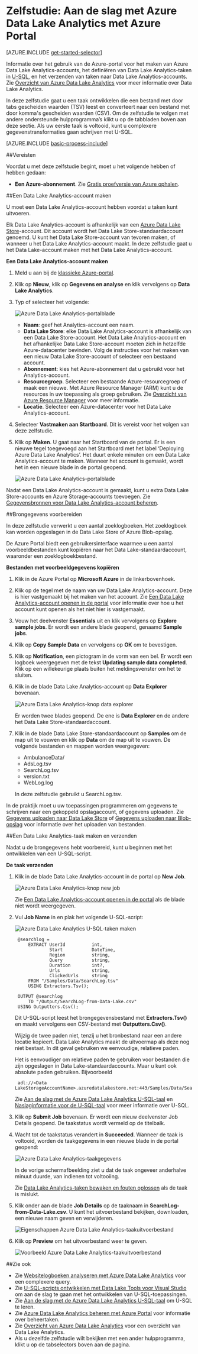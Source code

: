 <properties 
   pageTitle="Aan de slag met Azure Data Lake Analytics met Azure Portal | Azure" 
   description="Informatie over het gebruik van de Azure-portal voor het maken van een Data Lake Analytics-account, het maken van een Data Lake Analytics-taak met U-SQL, en het verzenden van de taak. " 
   services="data-lake-analytics" 
   documentationCenter="" 
   authors="edmacauley" 
   manager="paulettm" 
   editor="cgronlun"/>
 
<tags
   ms.service="data-lake-analytics"
   ms.devlang="na"
   ms.topic="hero-article"
   ms.tgt_pltfrm="na"
   ms.workload="big-data" 
   ms.date="04/26/2016"
   ms.author="edmaca"/>

# Zelfstudie: Aan de slag met Azure Data Lake Analytics met Azure Portal

[AZURE.INCLUDE [get-started-selector](../../includes/data-lake-analytics-selector-get-started.md)]

Informatie over het gebruik van de Azure-portal voor het maken van Azure Data Lake Analytics-accounts, het definiëren van Data Lake Analytics-taken in [U-SQL](data-lake-analytics-u-sql-get-started.md), en het verzenden van taken naar Data Lake Analytics-accounts. Zie [Overzicht van Azure Data Lake Analytics](data-lake-analytics-overview.md) voor meer informatie over Data Lake Analytics.

In deze zelfstudie gaat u een taak ontwikkelen die een bestand met door tabs gescheiden waarden (TSV) leest en converteert naar een bestand met door komma's gescheiden waarden (CSV). Om de zelfstudie te volgen met andere ondersteunde hulpprogramma’s klikt u op de tabbladen boven aan deze sectie. Als uw eerste taak is voltooid, kunt u complexere gegevenstransformaties gaan schrijven met U-SQL.

[AZURE.INCLUDE [basic-process-include](../../includes/data-lake-analytics-basic-process.md)]

##Vereisten

Voordat u met deze zelfstudie begint, moet u het volgende hebben of hebben gedaan:

- **Een Azure-abonnement**. Zie [Gratis proefversie van Azure ophalen](https://azure.microsoft.com/pricing/free-trial/).

##Een Data Lake Analytics-account maken

U moet een Data Lake Analytics-account hebben voordat u taken kunt uitvoeren.

Elk Data Lake Analytics-account is afhankelijk van een [Azure Data Lake Store]()-account.  Dit account wordt het Data Lake Store-standaardaccount genoemd.  U kunt het Data Lake Store-account van tevoren maken, of wanneer u het Data Lake Analytics-account maakt. In deze zelfstudie gaat u het Data Lake-account maken met het Data Lake Analytics-account.

**Een Data Lake Analytics-account maken**

1. Meld u aan bij de [klassieke Azure-portal](https://portal.azure.com).
2. Klik op **Nieuw**, klik op **Gegevens en analyse** en klik vervolgens op **Data Lake Analytics**.
6. Typ of selecteer het volgende:

    ![Azure Data Lake Analytics-portalblade](./media/data-lake-analytics-get-started-portal/data-lake-analytics-portal-create-adla.png)

    - **Naam**: geef het Analytics-account een naam.
    - **Data Lake Store**: elke Data Lake Analytics-account is afhankelijk van een Data Lake Store-account. Het Data Lake Analytics-account en het afhankelijke Data Lake Store-account moeten zich in hetzelfde Azure-datacenter bevinden. Volg de instructies voor het maken van een nieuw Data Lake Store-account of selecteer een bestaand account.
    - **Abonnement**: kies het Azure-abonnement dat u gebruikt voor het Analytics-account.
    - **Resourcegroep**. Selecteer een bestaande Azure-resourcegroep of maak een nieuwe. Met Azure Resource Manager (ARM) kunt u de resources in uw toepassing als groep gebruiken. Zie [Overzicht van Azure Resource Manager](resource-group-overview.md) voor meer informatie. 
    - **Locatie**. Selecteer een Azure-datacenter voor het Data Lake Analytics-account. 
7. Selecteer **Vastmaken aan Startboard**. Dit is vereist voor het volgen van deze zelfstudie.
8. Klik op **Maken**. U gaat naar het Startboard van de portal. Er is een nieuwe tegel toegevoegd aan het Startboard met het label ‘Deploying Azure Data Lake Analytics’. Het duurt enkele minuten om een Data Lake Analytics-account te maken. Wanneer het account is gemaakt, wordt het in een nieuwe blade in de portal geopend.

    ![Azure Data Lake Analytics-portalblade](./media/data-lake-analytics-get-started-portal/data-lake-analytics-portal-blade.png)


Nadat een Data Lake Analytics-account is gemaakt, kunt u extra Data Lake Store-accounts en Azure Storage-accounts toevoegen. Zie [Gegevensbronnen voor Data Lake Analytics-account beheren](data-lake-analytics-manage-use-portal.md#manage-account-data-sources).

##Brongegevens voorbereiden

In deze zelfstudie verwerkt u een aantal zoeklogboeken.  Het zoeklogboek kan worden opgeslagen in de Data Lake Store of Azure Blob-opslag. 

De Azure Portal biedt een gebruikersinterface waarmee u een aantal voorbeeldbestanden kunt kopiëren naar het Data Lake-standaardaccount, waaronder een zoeklogboekbestand.

**Bestanden met voorbeeldgegevens kopiëren**

1. Klik in de Azure Portal op **Microsoft Azure** in de linkerbovenhoek.
2. Klik op de tegel met de naam van uw Data Lake Analytics-account.  Deze is hier vastgemaakt bij het maken van het account.
Zie [Een Data Lake Analytics-account openen in de portal](data-lake-analytics-manage-use-portal.md#access-adla-account) voor informatie over hoe u het account kunt openen als het niet hier is vastgemaakt.
3. Vouw het deelvenster **Essentials** uit en klik vervolgens op **Explore sample jobs**. Er wordt een andere blade geopend, genaamd **Sample jobs**.
4. Klik op **Copy Sample Data** en vervolgens op **OK** om te bevestigen.
5. Klik op **Notification**, een pictogram in de vorm van een bel. Er wordt een logboek weergegeven met de tekst **Updating sample data completed**. Klik op een willekeurige plaats buiten het meldingsvenster om het te sluiten.
7. Klik in de blade Data Lake Analytics-account op **Data Explorer** bovenaan. 

    ![Azure Data Lake Analytics-knop data explorer](./media/data-lake-analytics-get-started-portal/data-lake-analytics-data-explorer-button.png)

    Er worden twee blades geopend. De ene is **Data Explorer** en de andere het Data Lake Store-standaardaccount.
8. Klik in de blade Data Lake Store-standaardaccount op **Samples** om de map uit te vouwen en klik op **Data** om de map uit te vouwen. De volgende bestanden en mappen worden weergegeven:

    - AmbulanceData/
    - AdsLog.tsv
    - SearchLog.tsv
    - version.txt
    - WebLog.log
    
    In deze zelfstudie gebruikt u SearchLog.tsv.

In de praktijk moet u uw toepassingen programmeren om gegevens te schrijven naar een gekoppeld opslagaccount, of gegevens uploaden. Zie [Gegevens uploaden naar Data Lake Store](data-lake-analytics-manage-use-portal.md#upload-data-to-adls) of [Gegevens uploaden naar Blob-opslag](data-lake-analytics-manage-use-portal.md#upload-data-to-wasb) voor informatie over het uploaden van bestanden.

##Een Data Lake Analytics-taak maken en verzenden

Nadat u de brongegevens hebt voorbereid, kunt u beginnen met het ontwikkelen van een U-SQL-script.  

**De taak verzenden**

1. Klik in de blade Data Lake Analytics-account in de portal op **New Job**. 

    ![Azure Data Lake Analytics-knop new job](./media/data-lake-analytics-get-started-portal/data-lake-analytics-new-job-button.png)

    Zie [Een Data Lake Analytics-account openen in de portal](data-lake-analytics-manage-use-portal.md#access-adla-account) als de blade niet wordt weergegeven.
4. Vul **Job Name** in en plak het volgende U-SQL-script:

    ![Azure Data Lake Analytics U-SQL-taken maken](./media/data-lake-analytics-get-started-portal/data-lake-analytics-new-job.png)

        @searchlog =
            EXTRACT UserId          int,
                    Start           DateTime,
                    Region          string,
                    Query           string,
                    Duration        int?,
                    Urls            string,
                    ClickedUrls     string
            FROM "/Samples/Data/SearchLog.tsv"
            USING Extractors.Tsv();
        
        OUTPUT @searchlog   
            TO "/Output/SearchLog-from-Data-Lake.csv"
        USING Outputters.Csv();

    Dit U-SQL-script leest het brongegevensbestand met **Extractors.Tsv()** en maakt vervolgens een CSV-bestand met **Outputters.Csv()**. 
    
    Wijzig de twee paden niet, tenzij u het bronbestand naar een andere locatie kopieert.  Data Lake Analytics maakt de uitvoermap als deze nog niet bestaat.  In dit geval gebruiken we eenvoudige, relatieve paden.  
    
    Het is eenvoudiger om relatieve paden te  gebruiken voor bestanden die zijn opgeslagen in Data Lake-standaardaccounts. Maar u kunt ook absolute paden gebruiken.  Bijvoorbeeld 
    
        adl://<Data LakeStorageAccountName>.azuredatalakestore.net:443/Samples/Data/SearchLog.tsv
      

    Zie [Aan de slag met de Azure Data Lake Analytics U-SQL-taal](data-lake-analytics-u-sql-get-started.md) en [Naslaginformatie voor de U-SQL-taal](http://go.microsoft.com/fwlink/?LinkId=691348) voor meer informatie over U-SQL.
     
5. Klik op **Submit Job** bovenaan. Er wordt een nieuw deelvenster Job Details geopend. De taakstatus wordt vermeld op de titelbalk.   
6. Wacht tot de taakstatus verandert in **Succeeded**. Wanneer de taak is voltooid, worden de taakgegevens in een nieuwe blade in de portal geopend:

    ![Azure Data Lake Analytics-taakgegevens](./media/data-lake-analytics-get-started-portal/data-lake-analytics-job-completed.png)

    In de vorige schermafbeelding ziet u dat de taak ongeveer anderhalve minuut duurde, van indienen tot voltooiing.
    
    Zie [Data Lake Analytics-taken bewaken en fouten oplossen](data-lake-analytics-monitor-and-troubleshoot-jobs-tutorials.md) als de taak is mislukt.

7. Klik onder aan de blade **Job Details** op de taaknaam in **SearchLog-from-Data-Lake.csv**. U kunt het uitvoerbestand bekijken, downloaden, een nieuwe naam geven en verwijderen.

    ![Eigenschappen Azure Data Lake Analytics-taakuitvoerbestand](./media/data-lake-analytics-get-started-portal/data-lake-analytics-output-file-properties.png)
8. Klik op **Preview** om het uitvoerbestand weer te geven.

    ![Voorbeeld Azure Data Lake Analytics-taakuitvoerbestand](./media/data-lake-analytics-get-started-portal/data-lake-analytics-job-output-preview.png)

##Zie ook

- Zie [Websitelogboeken analyseren met Azure Data Lake Analytics](data-lake-analytics-analyze-weblogs.md) voor een complexere query.
- Zie [U-SQL-scripts ontwikkelen met Data Lake Tools voor Visual Studio](data-lake-analytics-data-lake-tools-get-started.md) om aan de slag te gaan met het ontwikkelen van U-SQL-toepassingen.
- Zie [Aan de slag met de Azure Data Lake Analytics U-SQL-taal](data-lake-analytics-u-sql-get-started.md) om U-SQL te leren.
- Zie [Azure Data Lake Analytics beheren met Azure Portal](data-lake-analytics-manage-use-portal.md) voor informatie over beheertaken.
- Zie [Overzicht van Azure Data Lake Analytics](data-lake-analytics-overview.md) voor een overzicht van Data Lake Analytics.
- Als u dezelfde zelfstudie wilt bekijken met een ander hulpprogramma, klikt u op de tabselectors boven aan de pagina.



<!--HONumber=Jun16_HO2-->


